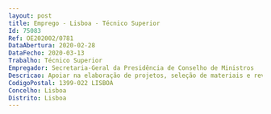 ```yaml
--- 
layout: post
title: Emprego - Lisboa - Técnico Superior
Id: 75083
Ref: OE202002/0781
DataAbertura: 2020-02-28
DataFecho: 2020-03-13
Trabalho: Técnico Superior
Empregador: Secretaria-Geral da Presidência de Conselho de Ministros
Descricao: Apoiar na elaboração de projetos, seleção de materiais e revisão de projetos de obras públicas  Acompanhar as empreitadas contratualizadas pela SGPCM no terreno, garantindo o desenvolvimento dos trabalhos conforme contrato e mapas de trabalhos através de ações de fiscalização  Assegurar a preparação de procedimento de empreitadas e fornecimento de bens e serviços, através de elaboração de especificações técnicas, mapas de trabalhos, cadernos de encargos e restante documentação  Apoiar na realização de medições para elaboração de mapas de trabalhos e mapas de quantidades para empreitadas e fornecimento de bens e serviços  Apoiar em tarefas administrativas nos processos de empreitadas.
CodigoPostal: 1399-022 LISBOA
Concelho: Lisboa
Distrito: Lisboa
--- 
```

